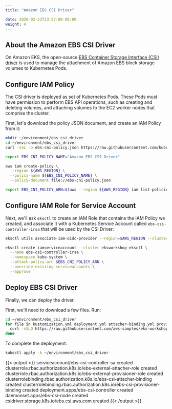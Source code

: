```yaml
---
title: "Amazon EBS CSI Driver"

date: 2020-02-23T13:57:00-08:00
weight: 4
---
```


## About the Amazon EBS CSI Driver

On Amazon EKS, the open-source [EBS Container Storage Interface (CSI)
driver](https://github.com/kubernetes-sigs/aws-ebs-csi-driver) is used to manage
the attachment of Amazon EBS block storage volumes to Kubernetes Pods.

## Configure IAM Policy

The CSI driver is deployed as set of Kubernetes Pods. These Pods must have
permission to perform EBS API operations, such as creating and deleting volumes,
and attaching volumes to the EC2 worker nodes that comprise the cluster.

First, let's download the policy JSON document, and create an IAM Policy from it:

```sh
mkdir ~/environment/ebs_csi_driver
cd ~/environment/ebs_csi_driver
curl -sSL -o ebs-cni-policy.json https://raw.githubusercontent.com/kubernetes-sigs/aws-ebs-csi-driver/v0.4.0/docs/example-iam-policy.json

export EBS_CNI_POLICY_NAME="Amazon_EBS_CSI_Driver"

aws iam create-policy \
  --region ${AWS_REGION} \
  --policy-name ${EBS_CNI_POLICY_NAME} \
  --policy-document file://ebs-cni-policy.json

export EBS_CNI_POLICY_ARN=$(aws --region ${AWS_REGION} iam list-policies --query 'Policies[?PolicyName==`'$EBS_CNI_POLICY_NAME'`].Arn' --output text)
```

## Configure IAM Role for Service Account

Next, we'll ask `eksctl` to create an IAM Role that contains the IAM Policy we
created, and associate it with a Kubernetes Service Account called
`ebs-csi-controller-irsa` that will be used by the CSI Driver:

```sh
eksctl utils associate-iam-oidc-provider --region=$AWS_REGION --cluster=eksworkshop-eksctl --approve

eksctl create iamserviceaccount --cluster eksworkshop-eksctl \
  --name ebs-csi-controller-irsa \
  --namespace kube-system \
  --attach-policy-arn $EBS_CNI_POLICY_ARN \
  --override-existing-serviceaccounts \
  --approve
```

## Deploy EBS CSI Driver

Finally, we can deploy the driver.

First, we'll need to download a few files.  Run:

```sh
cd ~/environment/ebs_csi_driver
for file in kustomization.yml deployment.yml attacher-binding.yml provisioner-binding.yml; do
  curl -sSLO https://raw.githubusercontent.com/aws-samples/eks-workshop/master/content/beginner/170_statefulset/ebs_csi_driver.files/$file
done
```

To complete the deployment:

```sh
kubectl apply -k ~/environment/ebs_csi_driver
```

{{< output >}}
serviceaccount/ebs-csi-controller-sa created
clusterrole.rbac.authorization.k8s.io/ebs-external-attacher-role created
clusterrole.rbac.authorization.k8s.io/ebs-external-provisioner-role created
clusterrolebinding.rbac.authorization.k8s.io/ebs-csi-attacher-binding created
clusterrolebinding.rbac.authorization.k8s.io/ebs-csi-provisioner-binding created
deployment.apps/ebs-csi-controller created
daemonset.apps/ebs-csi-node created
csidriver.storage.k8s.io/ebs.csi.aws.com created
{{< /output >}}
